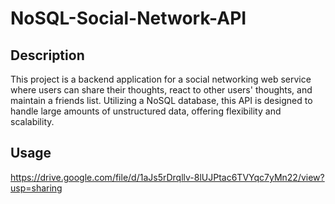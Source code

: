 # NoSQL-Social-Network-API

## Description 

This project is a backend application for a social networking web service where users can share their thoughts, react to other users' thoughts, and maintain a friends list. Utilizing a NoSQL database, this API is designed to handle large amounts of unstructured data, offering flexibility and scalability.

## Usage 

https://drive.google.com/file/d/1aJs5rDrqllv-8lUJPtac6TVYqc7yMn22/view?usp=sharing
